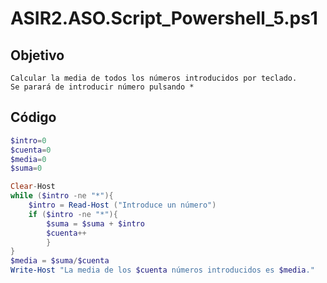 # ASIR2.ASO.Script_Powershell_5.ps1

## Objetivo
```
Calcular la media de todos los números introducidos por teclado. 
Se parará de introducir número pulsando *
```


## Código


```PowerShell
$intro=0
$cuenta=0
$media=0
$suma=0

Clear-Host
while ($intro -ne "*"){
    $intro = Read-Host ("Introduce un número")
    if ($intro -ne "*"){
        $suma = $suma + $intro
        $cuenta++
        }
}
$media = $suma/$cuenta
Write-Host "La media de los $cuenta números introducidos es $media."
```